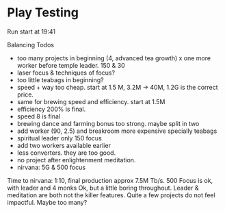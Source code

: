 # Play Testing

Run start at 19:41

Balancing Todos

- too many projects in beginning (4, advanced tea growth)
x one more worker before temple leader. 150 & 30
- laser focus & techniques of focus?
- too little teabags in beginning?
- speed + way too cheap. start at 1.5 M, 3.2M -> 40M, 1.2G is the correct price.
- same for brewing speed and efficiency. start at 1.5M
- efficiency 200% is final.
- speed 8 is final
- brewing dance and farming bonus too strong. maybe split in two
- add worker (90, 2.5) and breakroom more expensive specially teabags
- spiritual leader only 150 focus
- add two workers available earlier
- less converters. they are too good.
- no project after enlightenment meditation.
- nirvana: 5G & 500 focus

Time to nirvana: 1:10, final production approx 7.5M Tb/s.
500 Focus is ok, with leader and 4 monks
Ok, but a little boring throughout.
Leader & meditation are both not the killer features.
Quite a few projects do not feel impactful. Maybe too many?
